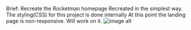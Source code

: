 Brief: Recreate the Rocketman homepage
Recreated in the simplest way.
The styling(CSS) for this project is done internally
At this point the landing page is non-responsive. Will work on it.
![image alt](https://github.com/ONTI98/landing-page-/blob/main/fullstack400.png?raw=true)
